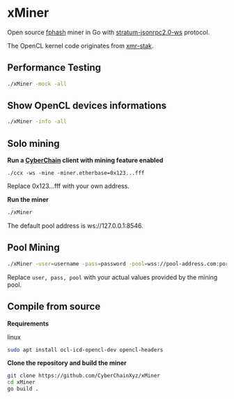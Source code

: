 # xMiner

Open source [fphash](https://github.com/CyberChainXyz/fphash-go) miner in Go with [stratum-jsonrpc2.0-ws](https://github.com/CyberChainXyz/stratum-jsonrpc2-ws) protocol.


The OpenCL kernel code originates from [xmr-stak](https://github.com/fireice-uk/xmr-stak/tree/master/xmrstak/backend).


## Performance Testing

```bash
./xMiner -mock -all
```

## Show OpenCL devices informations

```bash
./xMiner -info -all
```

## Solo mining

**Run a [CyberChain](https://github.com/CyberChainXyz/go-cyberchain) client with mining feature enabled**
```
./ccx -ws -mine -miner.etherbase=0x123...fff
```
Replace 0x123...fff with your own address.

**Run the miner**
```bash
./xMiner
```
The default pool address is ws://127.0.0.1:8546.

## Pool Mining
```bash
./xMiner -user=username -pass=password -pool=wss://pool-address.com:port
```
Replace `user, pass, pool` with your actual values provided by the mining pool.

## Compile from source

**Requirements**

linux
```bash
sudo apt install ocl-icd-opencl-dev opencl-headers
```

**Clone the repository and build the miner**
```bash
git clone https://github.com/CyberChainXyz/xMiner
cd xMiner
go build .
```
